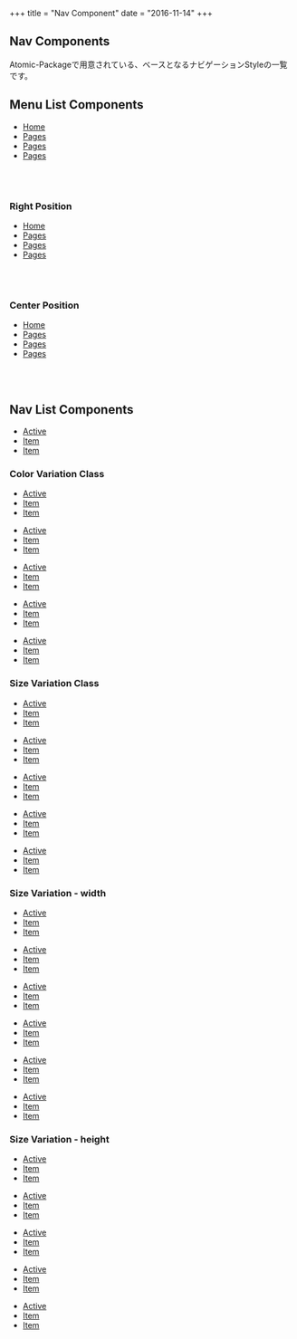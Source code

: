 +++
title = "Nav Component"
date = "2016-11-14"
+++

## Nav Components

Atomic-Packageで用意されている、ベースとなるナビゲーションStyleの一覧です。

## Menu List Components

<nav class="menu">
  <ul class="menuList">
    <li>
      <a href="">Home</a>
    </li>
    <li>
      <a href="">Pages</a>
    </li>
    <li>
      <a href="">Pages</a>
    </li>
    <li>
      <a href="">Pages</a>
    </li>
  </ul>
</nav>

<br/>
<br/>

### Right Position

<nav class="menu">
  <ul class="menuList right">
    <li>
      <a href="">Home</a>
    </li>
    <li>
      <a href="">Pages</a>
    </li>
    <li>
      <a href="">Pages</a>
    </li>
    <li>
      <a href="">Pages</a>
    </li>
  </ul>
</nav>

<br/>
<br/>

### Center Position


<nav class="menu">
  <ul class="menuList center">
    <li>
      <a href="">Home</a>
    </li>
    <li>
      <a href="">Pages</a>
    </li>
    <li>
      <a href="">Pages</a>
    </li>
    <li>
      <a href="">Pages</a>
    </li>
  </ul>
</nav>

<br/>
<br/>

## Nav List Components

<ul class="navList">
  <li class="active"><a href="">Active</a></li>
  <li><a href="">Item</a></li>
  <li><a href="">Item</a></li>
</ul>

### Color Variation Class

<ul class="navList primary">
  <li class="active"><a href="">Active</a></li>
  <li><a href="">Item</a></li>
  <li><a href="">Item</a></li>
</ul>

<ul class="navList green">
  <li class="active"><a href="">Active</a></li>
  <li><a href="">Item</a></li>
  <li><a href="">Item</a></li>
</ul>

<ul class="navList blue">
  <li class="active"><a href="">Active</a></li>
  <li><a href="">Item</a></li>
  <li><a href="">Item</a></li>
</ul>

<ul class="navList orange">
  <li class="active"><a href="">Active</a></li>
  <li><a href="">Item</a></li>
  <li><a href="">Item</a></li>
</ul>

<ul class="navList red">
  <li class="active"><a href="">Active</a></li>
  <li><a href="">Item</a></li>
  <li><a href="">Item</a></li>
</ul>

### Size Variation Class

<ul class="navList mini">
  <li class="active"><a href="">Active</a></li>
  <li><a href="">Item</a></li>
  <li><a href="">Item</a></li>
</ul>

<ul class="navList small">
  <li class="active"><a href="">Active</a></li>
  <li><a href="">Item</a></li>
  <li><a href="">Item</a></li>
</ul>

<ul class="navList">
  <li class="active"><a href="">Active</a></li>
  <li><a href="">Item</a></li>
  <li><a href="">Item</a></li>
</ul>

<ul class="navList large">
  <li class="active"><a href="">Active</a></li>
  <li><a href="">Item</a></li>
  <li><a href="">Item</a></li>
</ul>

<ul class="navList big">
  <li class="active"><a href="">Active</a></li>
  <li><a href="">Item</a></li>
  <li><a href="">Item</a></li>
</ul>

### Size Variation - width

<ul class="navList narrow">
  <li class="active"><a href="">Active</a></li>
  <li><a href="">Item</a></li>
  <li><a href="">Item</a></li>
</ul>

<ul class="navList short">
  <li class="active"><a href="">Active</a></li>
  <li><a href="">Item</a></li>
  <li><a href="">Item</a></li>
</ul>

<ul class="navList">
  <li class="active"><a href="">Active</a></li>
  <li><a href="">Item</a></li>
  <li><a href="">Item</a></li>
</ul>

<ul class="navList long">
  <li class="active"><a href="">Active</a></li>
  <li><a href="">Item</a></li>
  <li><a href="">Item</a></li>
</ul>

<ul class="navList wide">
  <li class="active"><a href="">Active</a></li>
  <li><a href="">Item</a></li>
  <li><a href="">Item</a></li>
</ul>

<ul class="navList free">
  <li class="active"><a href="">Active</a></li>
  <li><a href="">Item</a></li>
  <li><a href="">Item</a></li>
</ul>

### Size Variation - height

<ul class="navList lower">
  <li class="active"><a href="">Active</a></li>
  <li><a href="">Item</a></li>
  <li><a href="">Item</a></li>
</ul>

<ul class="navList low">
  <li class="active"><a href="">Active</a></li>
  <li><a href="">Item</a></li>
  <li><a href="">Item</a></li>
</ul>

<ul class="navList">
  <li class="active"><a href="">Active</a></li>
  <li><a href="">Item</a></li>
  <li><a href="">Item</a></li>
</ul>

<ul class="navList high">
  <li class="active"><a href="">Active</a></li>
  <li><a href="">Item</a></li>
  <li><a href="">Item</a></li>
</ul>

<ul class="navList lofty">
  <li class="active"><a href="">Active</a></li>
  <li><a href="">Item</a></li>
  <li><a href="">Item</a></li>
</ul>

